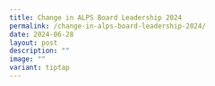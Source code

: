 ```yaml
---
title: Change in ALPS Board Leadership 2024
permalink: /change-in-alps-board-leadership-2024/
date: 2024-06-28
layout: post
description: ""
image: ""
variant: tiptap
---
```

